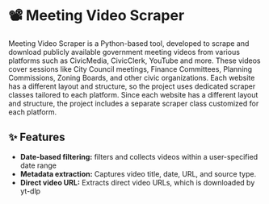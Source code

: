 # 📽️ Meeting Video Scraper
Meeting Video Scraper is a Python-based tool,  developed to scrape and download publicly available government meeting videos from various platforms such as CivicMedia, CivicClerk, YouTube and more.
These videos cover sessions like City Council meetings, Finance Committees, Planning Commissions, Zoning Boards, and other civic organizations.
Each website has a different layout and structure, so the project uses dedicated scraper classes tailored to each platform.
Since each website has a different layout and structure, the project includes a separate scraper class customized for each platform.

## ✨ Features

- **Date-based filtering:** 
  filters and collects videos within a user-specified date range
- **Metadata extraction:** Captures video title, date, URL, and source type.
- **Direct video URL:** Extracts direct video URLs, which is downloaded by yt-dlp
  
